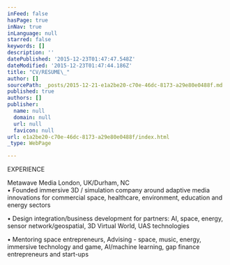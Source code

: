 ```yaml
---
inFeed: false
hasPage: true
inNav: true
inLanguage: null
starred: false
keywords: []
description: ''
datePublished: '2015-12-23T01:47:47.548Z'
dateModified: '2015-12-23T01:47:44.186Z'
title: "CV/RESUME\_"
author: []
sourcePath: _posts/2015-12-21-e1a2be20-c70e-46dc-8173-a29e80e0488f.md
published: true
authors: []
publisher:
  name: null
  domain: null
  url: null
  favicon: null
url: e1a2be20-c70e-46dc-8173-a29e80e0488f/index.html
_type: WebPage

---
```

EXPERIENCE

Metawave Media    London, UK/Durham, NC  
• Founded immersive 3D / simulation company around adaptive media innovations for commercial space, healthcare, environment, education and energy sectors

• Design integration/business development for partners: AI, space, energy, sensor network/geospatial, 3D Virtual World, UAS technologies

• Mentoring space entrepreneurs, Advising - space, music, energy, immersive technology and game, AI/machine learning, gap finance entrepreneurs and start-ups
